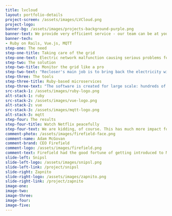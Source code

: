```yaml
---
title: lvcloud
layout: portfolio-details
project-screen: /assets/images/LVCloud.png
project-logo:
banner-bg: /assets/images/projects-background-purple.png
banner-text: We provide very efficient service - our team can be at your disposal within couple of days since the first time you contact us.
banner-tech:
- Ruby on Rails, Vue.js, MQTT
step-one: The need
step-one-title: Taking care of the grid
step-one-text: Electric network malfunction causing serious problems for the society? That is not a science fiction scenario anymore. You could have laughed about it a couple of decades ago, but nowadays we are too dependent on the grid. It needs to be monitored so that specialists can intervene and solve problems quickly.<br><br>Hardware-wise the grid is monitored by reclosers, which are sophisticated fuses. But they need software.
step-two: The solution
step-two-title: Monitor the grid like a pro
step-two-text: "Recloser's main job is to bring back the electricity within the area it operates in. When something goes wrong, the fuse will blow and therefore secure that part of the electricity network. But it will try to reclose and make everything works again.<br><br>It's XXI century so recloser is much more sophisticated and it also enables recording information about the grid's state.<br><br>Now this is where Naturaily steps in. We have created software that collects information from reclosers and analyzes it to find traces of malfunction or physical damage. Any type of non-obvious problems like too high humidity caused by various incidents or worn out cables. Think of “Minority Report” class software for finding electric network prefaults.<br><br>Other devices exist: TDRs (Time-domain reflectometers), ATLMs (ALVIN Transformer Load Monitors). We gather data from all of them. And also enable managing them with our software.<br><br>Apart from dashboard, engineers are notified via email or text."
step-three: The tools
step-three-title: Ruby-based microservices
step-three-text: "The software is created for large scale: hundreds of thousands of devices and millions of events. But the amount of devices is not the biggest problem. The main requirement was that the application works in real time! To handle this we have designed Ruby-based microservices architecture and wrote the most critical parts in faster, more concurrent language - Elixir. Apart from scalability, we wanted to bring XXI century to this solution and implemented machine learning algorithms to find patterns and detect prefaults.<br><br>We use Docker for one-click super convenient server creation process for each end customer. It’s critical as our solution is more PaaS-like solution where each end customer has its own hardware set up.<br><br>MongoDB and Redis are used to store and work with data. As our data model must be quite elastic and write speed is crucial, MongoDB is a great choice. MQTT is the standard communication protocol between end devices and our system.<br><br>To put it shortly: heaven of internet of things development stack."
src-stack-1: /assets/images/ruby-logo.png
alt-stack-1: ruby
src-stack-2: /assets/images/vue-logo.png
alt-stack-2: vue
src-stack-3: /assets/images/mqtt-logo.png
alt-stack-3: mqtt
step-four: The results
step-four-title: Watch Netflix peacefully
step-four-text: We are kidding, of course. This has much more impact for the stability of the network and your life. Charging your Tesla can overload the grid, so the sooner maintenance people get information about potential malfunction, the better, because you won't even know a problem existed.
comment-photo: /assets/images/firefield-face.png
comment-name: Adam McGovan
comment-brand: CEO Firefield
comment-logo: /assets/images/firefield.png
comment-text: Firefield had the good fortune of getting introduced to Marcin and the Naturaily team at the end of 2015. Since then a number of their resources have helped us to bring our clients’ products and visions to life. The members of the Naturaily team combine a level of professionalism, experience, and collaboration that is hard to find in today’s technology landscape. We would recommended them and their partnership-driven commitment to anyone.
slide-left: Snipsl
slide-left-logo: /assets/images/snipsl.png
slide-left-link: /project/snipsl
slide-right: Zapnito
slide-right-logo: /assets/images/zapnito.png
slide-right-link: /project/zapnito
image-one:
image-two:
image-three:
image-four:
image-five:
---
```

